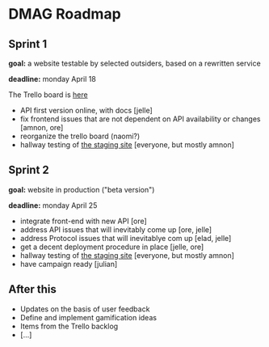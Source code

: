# DMAG Roadmap


## Sprint 1 


**goal:** a website testable by selected outsiders, based on a rewritten service

**deadline:** monday April 18

The Trello board is [here](https://trello.com/b/hj9QXDVt/dmagazine)

* API first version online, with docs [jelle]
* fix frontend issues that are not dependent on API availability or changes [amnon, ore]
* reorganize the trello board (naomi?)
* hallway testing of [the staging site](http://dmagbeta.backfeed.cc/) [everyone, but mostly amnon]


## Sprint 2

**goal:** website in production ("beta version")

**deadline:** monday April 25 

* integrate front-end with new API [ore]
* address API issues that will inevitably come up [ore, jelle]
* address Protocol issues that will inevitablye com up [elad, jelle]
* get a decent deployment procedure in place [jelle, ore]
* hallway testing of [the staging site](http://dmagbeta.backfeed.cc/) [everyone, but mostly amnon]
* have campaign ready [julian]

## After this

* Updates on the basis of user feedback 
* Define and implement gamification ideas 
* Items from the Trello backlog
* [...]
